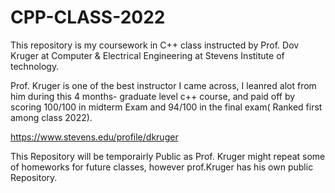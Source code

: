 # CPP-CLASS-2022
This repository is my coursework in C++ class instructed by 
Prof. Dov Kruger at Computer & Electrical Engineering at Stevens Institute of technology. 

Prof. Kruger is one of the best instructor I came across, I leanred alot from him during this 4 months- graduate level c++ course, and paid off by scoring 100/100 in midterm Exam and 94/100 in the final exam( Ranked first among class 2022).

https://www.stevens.edu/profile/dkruger

This Repository will be temporairly Public as Prof. Kruger might repeat some of homeworks for future classes, however prof.Kruger has his own public Repository. 
